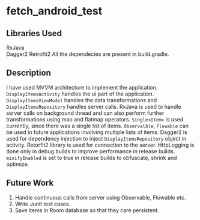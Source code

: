 # fetch_android_test

## Libraries Used
RxJava  
Dagger2 
Retrofit2 
All the dependecies are present in build.gradle.  

## Description
I have used MVVM architecture to implement the application. ```DisplayItemsActivity``` handles the ui part of the application. ```DisplayItemsViewModel``` handles the data transformations and ```DisplayItemsRepository``` handles server calls.
RxJava is used to handle server calls on background thread and can also perform further transformations using mao and flatmap operators.
```Single<Item>``` is used currently, since there was a single list of items. ```Observalble```, ```Flowable``` can be used in future applications involving multiple lists of items.
Dagger2 is used for dependency injection to inject ```DisplayItemsRepository``` object in activity. 
Retorfit2 library is used for connection to the server. HttpLogging is done only in debug builds to improve performance in release builds.
```minifyEnabled``` is set to true in release builds to obfuscate, shrink and optimize.

## Future Work
1. Handle continuous calls from server using Observable, Flowable etc.
2. Write Junit test cases.
3. Save items in Room database so that they care persistent.
